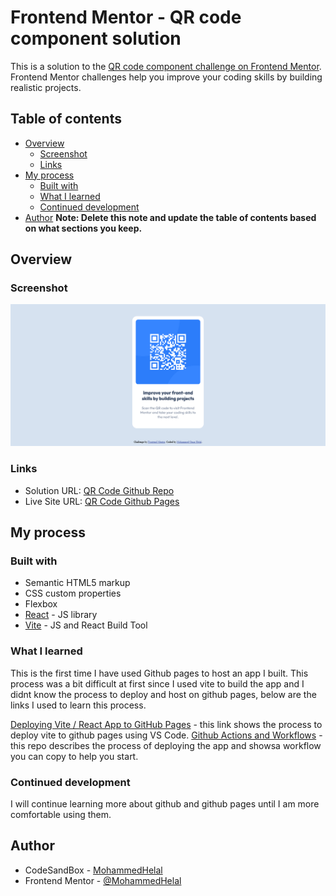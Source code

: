 # Frontend Mentor - QR code component solution

This is a solution to the [QR code component challenge on Frontend Mentor](https://www.frontendmentor.io/challenges/qr-code-component-iux_sIO_H). Frontend Mentor challenges help you improve your coding skills by building realistic projects.

## Table of contents

- [Overview](#overview)
  - [Screenshot](#screenshot)
  - [Links](#links)
- [My process](#my-process)
  - [Built with](#built-with)
  - [What I learned](#what-i-learned)
  - [Continued development](#continued-development)
- [Author](#author)
  **Note: Delete this note and update the table of contents based on what sections you keep.**

## Overview

### Screenshot

![QR Code Screenshot](./msc/qr-code-screenshot.png)

### Links

- Solution URL: [QR Code Github Repo](https://github.com/MohammedHelal/qr-code)
- Live Site URL: [QR Code Github Pages](https://mohammedhelal.github.io/qr-code/)

## My process

### Built with

- Semantic HTML5 markup
- CSS custom properties
- Flexbox
- [React](https://reactjs.org/) - JS library
- [Vite](https://vitejs.dev/) - JS and React Build Tool

### What I learned

This is the first time I have used Github pages to host an app I built.
This process was a bit difficult at first since I used vite to build the app and I didnt know the process to deploy and host on github pages, below are the links I used to learn this process.

[Deploying Vite / React App to GitHub Pages](https://reactjs.org/) - this link shows the process to deploy vite to github pages using VS Code.
[Github Actions and Workflows](https://github.com/sitek94/vite-deploy-demo) - this repo describes the process of deploying the app and showsa workflow you can copy to help you start.

### Continued development

I will continue learning more about github and github pages until I am more comfortable using them.

## Author

- CodeSandBox - [MohammedHelal](https://codesandbox.io/u/MohammedHelal)
- Frontend Mentor - [@MohammedHelal](https://www.frontendmentor.io/profile/MohammedHelal)
